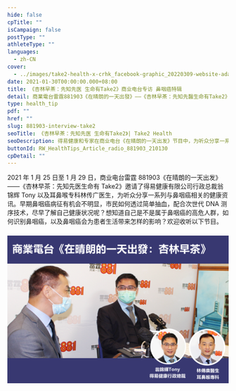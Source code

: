 ```yaml
---
hide: false
cpTitle: ""
isCampaign: false
postType: ""
athleteType: ""
languages:
  - zh-CN
cover:
  - ../images/take2-health-x-crhk_facebook-graphic_20220309-website-adaptation-ai-new1_-1.png
date: 2021-01-30T00:00:00.000+08:00
title: 《杏林早茶：先知先医 生命有Take2》商业电台专访 鼻咽癌特辑
detail: 商業電台雷霆881903《在晴朗的一天出發》——《杏林早茶：先知先醫生命有Take2》邀請了得易健康有限公司行政總裁翁錦輝Tony以及耳鼻喉專科林傳廣醫生，為聽眾分享一系列與鼻咽癌相關的健康資訊。
type: health_tip
pdf: ""
href: ""
slug: 881903-interview-take2
seoTitle: 《杏林早茶：先知先医 生命有Take2》| Take2 Health
seoDescription: 得易健康和专家在商业电台《在晴朗的一天出发》节目中，为听众分享一系列与鼻咽癌相关的健康资讯。教大家识别鼻咽癌病症，以及如何以NGS技术，透过验血了解自己的健康状况。
buttonId: RW_HealthTips_Article_radio_881903_210130
cpDetail: ""
---
```

2021 年 1 月 25 日至 1 月 29 日，商业电台雷霆 881903《在晴朗的一天出发》——《杏林早茶：先知先医生命有 Take2》邀请了得易健康有限公司行政总裁翁锦辉 Tony 以及耳鼻喉专科林传广医生，为听众分享一系列与鼻咽癌相关的健康资讯。早期鼻咽癌病征有机会不明显，市民如何透过简单抽血，配合次世代 DNA 测序技术，尽早了解自己健康状况呢？想知道自己是不是属于鼻咽癌的高危人群，如何识别鼻咽癌，以及鼻咽癌会为患者生活带来怎样的影响？欢迎收听以下节目。

### ![](../images/take2-health-x-crhk_facebook-graphic.png)

### <Audio src="/audios/final_01.mp3" title="第一集：最近为什么有更多人关注鼻咽癌？" describe="了解鼻咽癌的高危因素，以及如何注意日常饮食和生活习惯。"/>

### <Audio src="/audios/final_02.mp3" title="第二集：如何识别鼻咽癌及一般检测方法" describe="了解鼻咽癌的常见病征，以及抽血验早期鼻咽癌的技术。"/>

### <Audio src="/audios/final_03.mp3" title="第三集：鼻咽癌为生活和身心带来的影响" describe="讲解鼻咽癌的治疗手段，以及鼻咽癌为患者日常生活带来的影响。"/>

### <Audio src="/audios/final_04.mp3" title="第四集：早期鼻咽癌筛查与家庭幸福的关系" describe="嘉宾分享实际例子，阐述早期鼻咽癌筛查对家庭带来的重要影响。"/>

### <Audio src="/audios/final_05.mp3" title="第五集：验血能找到无病征的鼻咽癌患者" describe="介绍早期鼻咽癌筛查的最新技术及分析其优势。"/>
